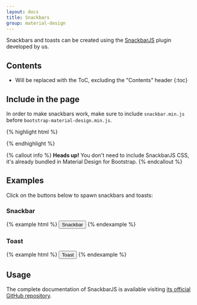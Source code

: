 ```yaml
---
layout: docs
title: Snackbars
group: material-design
---
```


Snackbars and toasts can be created using the [SnackbarJS](https://github.com/FezVrasta/snackbarjs) plugin developed by us.

## Contents

* Will be replaced with the ToC, excluding the "Contents" header
{:toc}

## Include in the page

In order to make snackbars work, make sure to include `snackbar.min.js` before `bootstrap-material-design.min.js`.

{% highlight html %}
<script src="{{ site.data.cdn.jquery }}"></script>
<script src="{{ site.data.cdn.popper }}"></script>
<script src="{{ site.data.cdn.snackbar }}"></script>
<script src="{{ site.data.cdn.js }}"></script>
<!-- IE10 viewport hack for Surface/desktop Windows 8 bug -->
<script src="{{ site.data.cdn['ie10-viewport-bug-workaround'] }}"></script>
<script>
  $('body').bootstrapMaterialDesign();
</script>
{% endhighlight %}

{% callout info %}
**Heads up!** You don't need to include SnackbarJS CSS, it's already bundled in Material Design for Bootstrap.
{% endcallout %}

## Examples

Click on the buttons below to spawn snackbars and toasts:

### Snackbar

{% example html %}
<button type="button" class="btn btn-secondary" data-toggle="snackbar" data-content="Free fried chicken here! <a href='https://example.org' class='btn btn-info'>Check it out</a>" data-html-allowed="true" data-timeout="0">
  Snackbar
</button>
{% endexample %}

### Toast

{% example html %}
<button type="button" class="btn btn-secondary" data-toggle="snackbar" data-style="toast" data-content="Fried chicken out of stock.">
  Toast
</button>
{% endexample %}

## Usage

The complete documentation of SnackbarJS is available visiting [its official GitHub repository](https://github.com/FezVrasta/snackbarjs).
